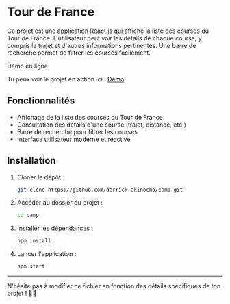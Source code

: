 # Tour de France

Ce projet est une application React.js qui affiche la liste des courses du Tour de France. L'utilisateur peut voir les détails de chaque course, y compris le trajet et d'autres informations pertinentes. Une barre de recherche permet de filtrer les courses facilement.

Démo en ligne

Tu peux voir le projet en action ici : [Démo](camp-ashen.vercel.app)

## Fonctionnalités
- Affichage de la liste des courses du Tour de France
- Consultation des détails d'une course (trajet, distance, etc.)
- Barre de recherche pour filtrer les courses
- Interface utilisateur moderne et réactive

## Installation
1. Cloner le dépôt :
   ```bash
   git clone https://github.com/derrick-akinocho/camp.git
   ```
2. Accéder au dossier du projet :
   ```bash
   cd camp
   ```
3. Installer les dépendances :
   ```bash
   npm install
   ```
4. Lancer l'application :
   ```bash
   npm start
   ```

---

N'hésite pas à modifier ce fichier en fonction des détails spécifiques de ton projet ! 🚴‍♂️

